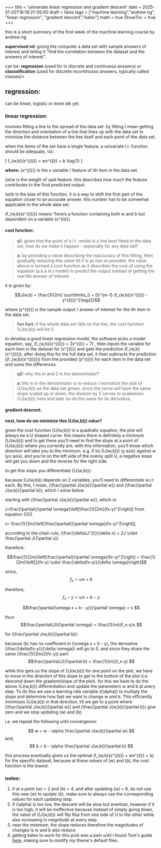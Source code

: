 +++
title = 'univariate linear regression and gradient descent'
date = 2025-01-20T16:19:21-05:00
draft = false
tags = ["machine learning","andrew ng", "linear regression", "gradient descent","katex"]
math = true
ShowToc = true
+++


this is a short summary of the first week of the machine learning course by andrew ng.


**supervised ml:**
giving the computer a data set with sample answers of interest and telling it “find the correlation between the dataset and the answers of interest”.

can be: **regression** (used for in discrete and continuous answers) or **classsification** (used for discrete incontinuous answers, typically called classes)> 


## regression:

can be linear, logistic or more idk yet.

### **linear regression:**

involves fitting a line to the spread of the data set. by fitting I mean getting the direction and orientation of a line that lines up with the data set to minimize the distance between the line itself and each point of the data set. 

when the items of the set have a single feature, a univariate l.r. function should be adequate, viz:

\[
f_{w,b}(x^{(i)}) = wx^{(i)} + b \tag{1}
\]


**where:**
\(x^{(i)}\) is the x variable / feature of ith item in the data set.

\(w\)w is the weight of said feature. this describes how much the feature contributes to the final predicted output. 

\(w\)b is the bias of this function. it is a way to shift the first part of the equation closer to an accurate answer. this number has to be somewhat applicable to the whole data set. 

\(f_{w,b}(x^{(i)})\) means “here’s a function containing both w and b but dependent on a variable \(x^{(i)}\).

#### **cost function:**


> **q1**: given that the point of a l.r. model is a line best fitted to the data set, how do we make it happen - especially for any data set?
> 

> **a:** by providing a value describing the inaccuracy of this fitting, then gradually reducing this value till it is as low as possible. the value above is termed a cost function as it describes the cost of using the equation (a.k.a m.l model) to predict the output instead of getting the real life answer of interest.
> 
</aside>

it is given by:


$$J(w,b) = \frac{1}{2m} \sum\limits_{i = 0}^{m-1} (f_{w,b}(x^{(i)}) - y^{(i)})^2\tag{2}$$


where \(y^{(i)}\) is the sample output / answer of interest for the ith item in the data set. 

> **fun fact:** if the whole data set falls on the line, the cost function \((J(w,b))\) will be 0. 
>

to develop a good linear regression model, the software picks a model equation, say, \(f_{w,b}(x^{(i)}) = 2x^{(i)} + 7\) , then inputs the variable for each item in the dataset for \(x^{(i)}\)   and gets the prediction \(f_{w,b}(x^{(i)})\). after doing this for the full data set, it then subtracts the prediction \((f_{w,b}(x^{(i)}))\) from the provided \(y^{(i)}\) for each item in the data set and sums the differences. 


> **q2:** why the m and 2 in the denominator? 
>

> **a:** the m in the denominator is to reduce / normalize the size of \((J(w,b))\) as the data set grows. since the curve will have the same slope scaled up or down, the division by 2 serves to scaledown \((J(w,b))\) here and later on do the same for its derivative.



#### gradient descent:
**next, how do we minimize this \((J(w,b))\) value?**

given the cost function \((J(w,b))\) is a quadratic equation, the plot will always be a U shaped curve. this means there is definitely a minimum \((J(w,b))\) and to get there you’ll need to find the slope at a point of \((J(w,b))\) where you currently are. with this information, you’ll know which direction will take you to the minimum. e.g. if its \((J(w,b))\) (y axis) against w (yx axis), and you’re on the left side of the evenly split U, a negative slope will get you down and the reverse for the right side. 

to get this slope you differentiate \((J(w,b))\):

because \((J(w,b))\) depends on 2 variables, you’ll need to differentiate w.r.t each. By this, I mean, \(\frac{\partial J(w,b)}{\partial w}\)  and   \(\frac{\partial J(w,b)}{\partial b}\), which I solve below.

starting with \(\frac{\partial J(w,b)}{\partial w}\), which is:

\(=\frac{\partial}{\partial \omega}\left[\frac{1}{2m}(fx-y)^2\right]\) from equation \((2)\)


\(= \frac{1}{2m}\left[\frac{\partial}{\partial \omega}(fx-y)^2\right]\), 

according to the chain rule, \(\frac{\delta(J^2)}{\delta x} = 2J \cdot \frac{\partial J}{\partial x}\)

therefore:

$$\frac{1}{2m}\left[\frac{\partial}{\partial \omega}(fx-y)^2\right]
= \frac{1}{2m}\left[2(fx-y) \cdot \frac{\delta(fx-y)}{\delta \omega}\right]$$


since,
$$ f_x = \omega x + b$$  

therefore,
$$f_x - y = \omega x + b - y$$

$$\frac{\partial(\omega x + b - y)}{\partial \omega} = x $$

thus:
$$\frac{\partial(J)}{\partial \omega} = \frac{1}{m}(f_x-y)x $$

for \(\frac{\partial J(w,b)}{\partial b}\):

because \(b\) has no coefficient in \(\omega x + b - y\), the derivative \(\frac{\delta(fx-y)}{\delta \omega}\) will go to 0.
and since they share the same \(\frac{1}{2m}2(fx-y)\) part:
$$\frac{\partial(J)}{\partial b} = \frac{1}{m}(f_x-y) $$


while this gets us the slope of \((J(w,b))\) for one point on the plot, we have to move in the direction of this slope to get to the bottom of the plot (i.e. descend down the gradient/slope of the plot). for this we have to do the above \((J(w,b))\) differentiation and update the parameters w and b at avery step. To do this we use a learning rate variable \((\alpha)\) to multiply the slope and determine how fast we want to change w and b. This efficiently minimizes \((J(w,b))\) in that direction, till we get to a point where \(\frac{\partial J(w,b)}{\partial w}\)  and  \(\frac{\partial J(w,b)}{\partial b}\)  give zero and we stop updating \(w\) and \(b\). 


i.e. we repeat the following until convergence:

$$ w = w - \alpha \frac{\partial J(w,b)}{\partial w} $$ and, 
$$ b = b - \alpha \frac{\partial J(w,b)}{\partial b} $$

this process eventually gives us the optimal \(f_{w,b}(x^{(i)}) = wx^{(i)} + b\)  for the specific dataset, because at these values of \(w\) and \(b\), the cost function is the lowest. 



### notes:

1. if at a point \(w\) = 2 and \(b\) = 4, and after updating \(w\)  = 6, do not use this new \(w\)  to update \(b\). make sure to always use the corresponding values for each updating step. 
2. if \(\alpha\)  is too low, the descent will be slow but eventual, however if it is too high, it will be ineffective because instead of simply going down, the value of \((J(w,b))\) will flip flop from one side of U to the other while also increasing in magnitude at every step.
3. near the minimum, the slope reduces therefore the magnitudes of changes is w and b also reduce. 
4. getting katex to work for this post was a pain until i found Tom's guide [here](https://tomdvies.com/posts/buildingwebsite/), making sure to modify my theme's default files.